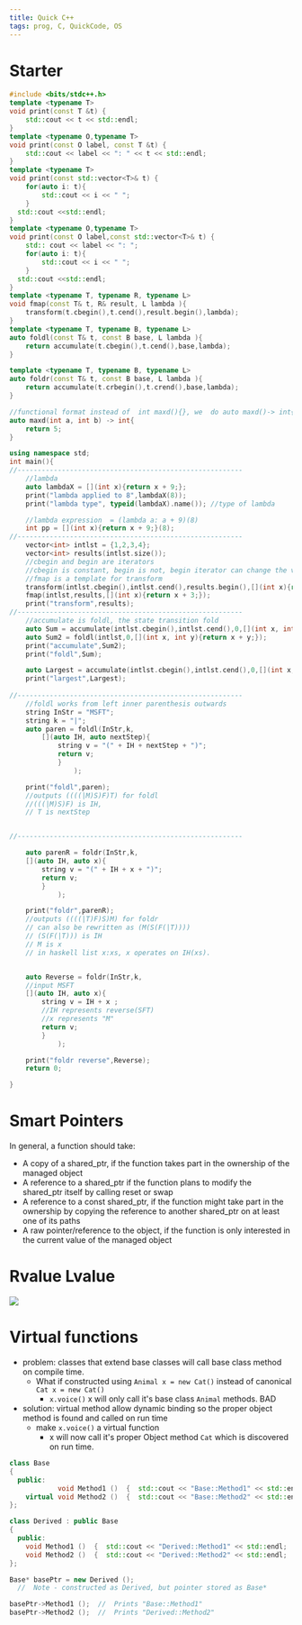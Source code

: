 ```yaml
---
title: Quick C++
tags: prog, C, QuickCode, OS
---
```

 
# Starter

```cpp
#include <bits/stdc++.h>
template <typename T>
void print(const T &t) {
    std::cout << t << std::endl;
}
template <typename O,typename T>
void print(const O label, const T &t) {
    std::cout << label << ": " << t << std::endl;
}
template <typename T>
void print(const std::vector<T>& t) {
    for(auto i: t){
        std::cout << i << " ";
    }
  std::cout <<std::endl;
}
template <typename O,typename T>
void print(const O label,const std::vector<T>& t) {
    std:: cout << label << ": ";
    for(auto i: t){
        std::cout << i << " ";
    }
  std::cout <<std::endl;
}
template <typename T, typename R, typename L>
void fmap(const T& t, R& result, L lambda ){
    transform(t.cbegin(),t.cend(),result.begin(),lambda);
}
template <typename T, typename B, typename L>
auto foldl(const T& t, const B base, L lambda ){
    return accumulate(t.cbegin(),t.cend(),base,lambda);
}

template <typename T, typename B, typename L>
auto foldr(const T& t, const B base, L lambda ){
    return accumulate(t.crbegin(),t.crend(),base,lambda);
}

//functional format instead of  int maxd(){}, we  do auto maxd()-> int{}
auto maxd(int a, int b) -> int{
    return 5;
}

using namespace std;
int main(){    
//--------------------------------------------------------
    //lambda  
    auto lambdaX = [](int x){return x + 9;};
    print("lambda applied to 8",lambdaX(8)); 
    print("lambda type", typeid(lambdaX).name()); //type of lambda

    //lambda expression  = (lambda a: a + 9)(8)
    int pp = [](int x){return x + 9;}(8);
//--------------------------------------------------------
    vector<int> intlst = {1,2,3,4};
    vector<int> results(intlst.size());
    //cbegin and begin are iterators
    //cbegin is constant, begin is not, begin iterator can change the value pointing to
    //fmap is a template for transform
    transform(intlst.cbegin(),intlst.cend(),results.begin(),[](int x){return x + 3;});
    fmap(intlst,results,[](int x){return x + 3;});
    print("transform",results);
//--------------------------------------------------------   
    //accumulate is foldl, the state transition fold
    auto Sum = accumulate(intlst.cbegin(),intlst.cend(),0,[](int x, int y){return x + y;});
    auto Sum2 = foldl(intlst,0,[](int x, int y){return x + y;});
    print("accumulate",Sum2);
    print("foldl",Sum);

    auto Largest = accumulate(intlst.cbegin(),intlst.cend(),0,[](int x, int y){ return x > y ? x : y;});
    print("largest",Largest);
    
//--------------------------------------------------------
    //foldl works from left inner parenthesis outwards
    string InStr = "MSFT";
    string k = "|";
    auto paren = foldl(InStr,k,
        [](auto IH, auto nextStep){
            string v = "(" + IH + nextStep + ")";
            return v;
            }
                );

    print("foldl",paren);
    //outputs ((((|M)S)F)T) for foldl
    //(((|M)S)F) is IH,   
    // T is nextStep


//--------------------------------------------------------

    auto parenR = foldr(InStr,k,
    [](auto IH, auto x){
        string v = "(" + IH + x + ")";
        return v;
        }
            );

    print("foldr",parenR);
    //outputs ((((|T)F)S)M) for foldr
    // can also be rewritten as (M(S(F(|T))))
    // (S(F(|T))) is IH
    // M is x
    // in haskell list x:xs, x operates on IH(xs).


    auto Reverse = foldr(InStr,k,
    //input MSFT
    [](auto IH, auto x){
        string v = IH + x ;
        //IH represents reverse(SFT)
        //x represents "M"
        return v;
        }
            );

    print("foldr reverse",Reverse);
    return 0;

}
```

# Smart Pointers
In general, a function should take:

* A copy of a shared_ptr, if the function takes part in the ownership of the managed object
* A reference to a shared_ptr if the function plans to modify the shared_ptr itself by calling reset or swap
* A reference to a const shared_ptr, if the function might take part in the ownership by copying the reference to another shared_ptr on at least one of its paths
* A raw pointer/reference to the object, if the function is only interested in the current value of the managed object

# Rvalue Lvalue

![](https://docs.microsoft.com/en-us/cpp/cpp/media/value_categories.png?view=msvc-170)


# Virtual functions

* problem: classes that extend base classes will call base class method on compile time.
  * What if constructed using `Animal x = new Cat()` instead of canonical `Cat x = new Cat()`
    * `x.voice()` x will only call it's base class `Animal` methods. BAD
* solution: virtual method allow dynamic binding so the proper object method is found and called on run time
   * make `x.voice()` a virtual function
     * x will now call it's proper Object method `Cat` which is discovered on run time.

```c++
class Base
{
  public:
            void Method1 ()  {  std::cout << "Base::Method1" << std::endl;  }
    virtual void Method2 ()  {  std::cout << "Base::Method2" << std::endl;  }
};

class Derived : public Base
{
  public:
    void Method1 ()  {  std::cout << "Derived::Method1" << std::endl;  }
    void Method2 ()  {  std::cout << "Derived::Method2" << std::endl;  }
};

Base* basePtr = new Derived ();
  //  Note - constructed as Derived, but pointer stored as Base*

basePtr->Method1 ();  //  Prints "Base::Method1"
basePtr->Method2 ();  //  Prints "Derived::Method2"
```
